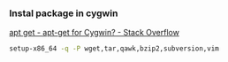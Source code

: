###  Instal package in cygwin


[apt get - apt-get for Cygwin? - Stack Overflow](https://stackoverflow.com/questions/9751845/apt-get-for-cygwin "apt get - apt-get for Cygwin? - Stack Overflow")


 

```bash
setup-x86_64 -q -P wget,tar,qawk,bzip2,subversion,vim
```

